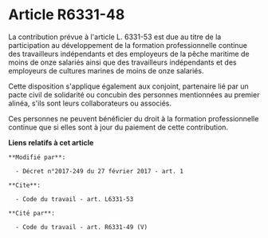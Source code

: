 # Article R6331-48

La contribution prévue à l'article L. 6331-53 est due au titre de la participation au développement de la formation
professionnelle continue des travailleurs indépendants et des employeurs de la pêche maritime de moins de onze salariés ainsi
que des travailleurs indépendants et des employeurs de cultures marines de moins de onze salariés. 

Cette disposition s'applique également aux conjoint, partenaire lié par un pacte civil de solidarité ou concubin des
personnes mentionnées au premier alinéa, s'ils sont leurs collaborateurs ou associés. 

Ces personnes ne peuvent bénéficier du droit à la formation professionnelle continue que si elles sont à jour du paiement de
cette contribution.

**Liens relatifs à cet article**

	**Modifié par**:

	  - Décret n°2017-249 du 27 février 2017 - art. 1

	**Cite**:

	  - Code du travail - art. L6331-53

	**Cité par**:

	  - Code du travail - art. R6331-49 (V)
